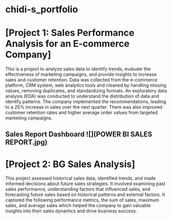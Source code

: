 # chidi-s_portfolio
# [Project 1: Sales Performance Analysis for an E-commerce Company]
This is a project to analyze sales data to identify trends, evaluate the effectiveness of marketing campaigns, and provide insights to increase sales and customer retention. Data was collected from the e-commerce platform, CRM system, web analytics tools and cleaned by handling missing values, removing duplicates, and standardizing formats. An exploratory data analysis (EDA) was conducted to understand the distribution of data and identify patterns. The company implemented the recommendations, leading to a 25% increase in sales over the next quarter. There was also improved customer retention rates and higher average order values from targeted marketing campaigns.
## Sales Report Dashboard ![](POWER BI SALES REPORT.jpg)
# [Project 2: BG Sales Analysis]
This project assessed historical sales data, identified trends, and made informed decisions about future sales strategies. It involved examining past sales performance, understanding factors that influenced sales, and forecasting future sales based on historical patterns and external factors. It captured the following performance metrics, the sum of sales, maximum sales, and average sales which helped the company to gain valuable insights into their sales dynamics and drive business success.








